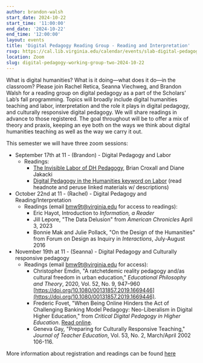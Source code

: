 ```yaml
---
author: brandon-walsh
start_date: 2024-10-22
start_time: '11:00:00'
end_date: '2024-10-22'
end_time: '12:00:00'
layout: events
title: 'Digital Pedagogy Reading Group - Reading and Interpretation'
rsvp: https://cal.lib.virginia.edu/calendar/events/slab-digital-pedagogy-reading-group
location: Zoom
slug: digital-pedagogy-working-group-two-2024-10-22
---
```

What is digital humanities? What is it doing—what does it do—in the classroom? Please join Rachel Retica, Seanna Viechweg, and Brandon Walsh for a reading group on digital pedagogy as a part of the Scholars’ Lab’s fall programming. Topics will broadly include digital humanities teaching and labor, interpretation and the role it plays in digital pedagogy, and culturally responsive digital pedagogy. We will share readings in advance to those registered. The goal throughout will be to offer a mix of theory and praxis, keeping an eye both on the ways we think about digital humanities teaching as well as the way we carry it out.

This semester we will have three zoom sessions:

* September 17th at 11 - (Brandon) - Digital Pedagogy and Labor 
    * Readings:
        * [The Invisible Labor of DH Pedagogy](https://hcommons.org/deposits/item/hc:55203/), Brian Croxall and Diane Jakacki
        * [Digital Pedagogy in the Humanities keyword on Labor](https://digitalpedagogy.hcommons.org/keyword/Labor) (read headnote and peruse linked materials w/ descriptions)
* October 22nd at 11 - (Rachel) - Digital Pedagogy and Reading/Interpretation
    * Readings (email bmw9t@virginia.edu for access to readings):
        * Eric Hayot, Introduction to *Information, a Reader*
        * Jill Lepore, "The Data Delusion" from *American Chronicles* April 3, 2023
        * Bonnie Mak and Julie Pollack, "On the Design of the Humanities" from Forum on Design as Inquiry in *Interactions*, July-August 2016
* November 19th at 11 - (Seanna) - Digital Pedagogy and Culturally responsive pedagogy
    * Readings (email bmw9t@virginia.edu for access):
        * Christopher Emdin, "A ratchetdemic reality pedagogy and/as cultural freedom in urban education," *Educational Philosophy and Theory*, 2020, Vol. 52, No. 9, 947–960 [https://doi.org/10.1080/00131857.2019.1669446](https://doi.org/10.1080/00131857.2019.1669446).
        * Frederic Fovet, "When Being Online Hinders the Act of Challenging Banking Model Pedagogy: Neo-Liberalism in Digital Higher Education," from *Critical Digital Pedagogy in Higher Education*. [Read online](https://read.aupress.ca/read/critical-digital-pedagogy-in-higher-education/section/6f8b700c-9247-487d-b9b9-ecbf2c45c478#ch06).
        * Geneva Gay, "Preparing for Culturally Responsive Teaching," *Journal of Teacher Education*, Vol. 53, No. 2, March/April 2002 106-116.

More information about registration and readings can be found [here](https://cal.lib.virginia.edu/calendar/events/slab-digital-pedagogy-reading-group)